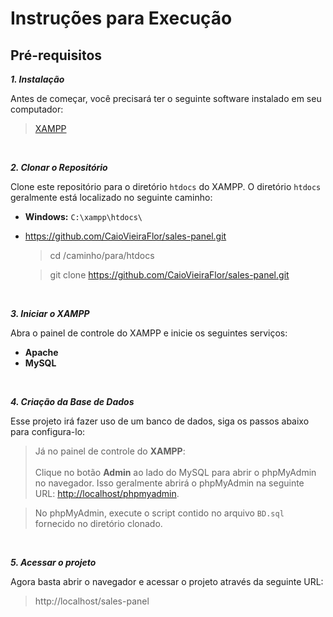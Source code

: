 # Instruções para Execução
## Pré-requisitos

***1. Instalação***

Antes de começar, você precisará ter o seguinte software instalado em seu computador:

   >[XAMPP](https://www.apachefriends.org/index.html)

<br>

***2. Clonar o Repositório***

Clone este repositório para o diretório `htdocs` do XAMPP. O diretório `htdocs` geralmente está localizado no seguinte caminho:
    
- **Windows:** `C:\xampp\htdocs\`
- https://github.com/CaioVieiraFlor/sales-panel.git

    > cd /caminho/para/htdocs

    > git clone https://github.com/CaioVieiraFlor/sales-panel.git

<br>

***3. Iniciar o XAMPP***

Abra o painel de controle do XAMPP e inicie os seguintes serviços:

- **Apache**
- **MySQL**

<br>

***4. Criação da Base de Dados***

Esse projeto irá fazer uso de um banco de dados, siga os passos abaixo para configura-lo:

> Já no painel de controle do **XAMPP**: <br><br> Clique no botão **Admin** ao lado do MySQL para abrir o phpMyAdmin no navegador. Isso geralmente abrirá o phpMyAdmin na seguinte URL: [http://localhost/phpmyadmin](http://localhost/phpmyadmin).

> No phpMyAdmin, execute o script contido no arquivo `BD.sql` fornecido no diretório clonado. 

<br>

***5. Acessar o projeto***

Agora basta abrir o navegador e acessar o projeto através da seguinte URL:

> http://localhost/sales-panel
